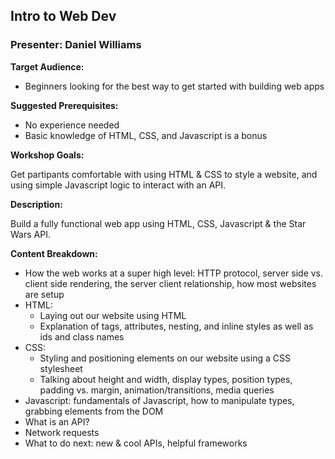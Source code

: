 ## Intro to Web Dev
### Presenter: Daniel Williams

**Target Audience:** 
- Beginners looking for the best way to get started with building web apps

**Suggested Prerequisites:** 
- No experience needed
- Basic knowledge of HTML, CSS, and Javascript is a bonus
 
**Workshop Goals:**

Get partipants comfortable with using HTML & CSS to style a website, and using simple Javascript logic to interact with an API.

**Description:**

Build a fully functional web app using HTML, CSS, Javascript & the Star Wars API.

**Content Breakdown:**
- How the web works at a super high level: HTTP protocol, server side vs. client side rendering, the server client relationship, how most websites are setup
- HTML: 
    - Laying out our website using HTML
    - Explanation of tags, attributes, nesting, and inline styles as well as ids and class names
- CSS: 
    - Styling and positioning elements on our website using a CSS stylesheet
    - Talking about height and width, display types, position types, padding vs. margin, animation/transitions, media queries
- Javascript: fundamentals of Javascript, how to manipulate types, grabbing elements from the DOM
- What is an API? 
- Network requests
- What to do next: new & cool APIs, helpful frameworks
